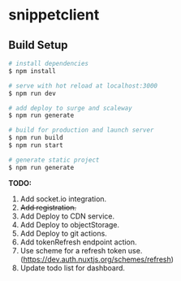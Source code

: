 # snippetclient

## Build Setup

```bash
# install dependencies
$ npm install

# serve with hot reload at localhost:3000
$ npm run dev

# add deploy to surge and scaleway
$ npm run generate

# build for production and launch server
$ npm run build
$ npm run start

# generate static project
$ npm run generate
```
**TODO:**
1. Add socket.io integration.
2. ~~Add registration.~~
3. Add Deploy to CDN service.
4. Add Deploy to objectStorage.
5. Add Deploy to git actions.
6. Add tokenRefresh endpoint action.
7. Use scheme for a refresh token use. (https://dev.auth.nuxtjs.org/schemes/refresh)
8. Update todo list for dashboard.
